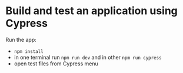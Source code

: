 # Build and test an application using Cypress

Run the app:
- `npm install`
- in one terminal run `npm run dev` and in other `npm run cypress`
- open test files from Cypress menu
